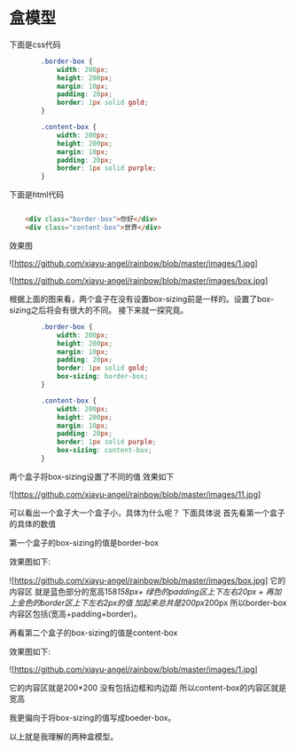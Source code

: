 # 盒模型

下面是css代码
```css
        .border-box {
            width: 200px;
            height: 200px;
            margin: 10px;
            padding: 20px;
            border: 1px solid gold;
        }

        .content-box {
            width: 200px;
            height: 200px;
            margin: 10px;
            padding: 20px;
            border: 1px solid purple;
        }

```
下面是html代码
```html

    <div class="border-box">你好</div>
    <div class="content-box">世界</div>

```

效果图

![https://github.com/xiayu-angel/rainbow/blob/master/images/1.jpg]

![https://github.com/xiayu-angel/rainbow/blob/master/images/box.jpg]

根据上面的图来看，两个盒子在没有设置box-sizing前是一样的。设置了box-sizing之后将会有很大的不同。
接下来就一探究竟。

```css
        .border-box {
            width: 200px;
            height: 200px;
            margin: 10px;
            padding: 20px;
            border: 1px solid gold;
            box-sizing: border-box;
        }

        .content-box {
            width: 200px;
            height: 200px;
            margin: 10px;
            padding: 20px;
            border: 1px solid purple;
            box-sizing: content-box;
        }

```
两个盒子将box-sizing设置了不同的值 效果如下

![https://github.com/xiayu-angel/rainbow/blob/master/images/11.jpg]

可以看出一个盒子大一个盒子小，具体为什么呢？ 下面具体说
首先看第一个盒子的具体的数值

第一个盒子的box-sizing的值是border-box

效果图如下:

![https://github.com/xiayu-angel/rainbow/blob/master/images/box.jpg]
它的内容区 就是蓝色部分的宽高158*158px+ 绿色的padding区上下左右20px + 再加上金色的border区上下左右2px的值  加起来总共是200px*200px 所以border-box内容区包括(宽高+padding+border)。  

再看第二个盒子的box-sizing的值是content-box

效果图如下:

![https://github.com/xiayu-angel/rainbow/blob/master/images/1.jpg]

它的内容区就是200*200 没有包括边框和内边距 所以content-box的内容区就是宽高

我更偏向于将box-sizing的值写成boeder-box。

以上就是我理解的两种盒模型。


